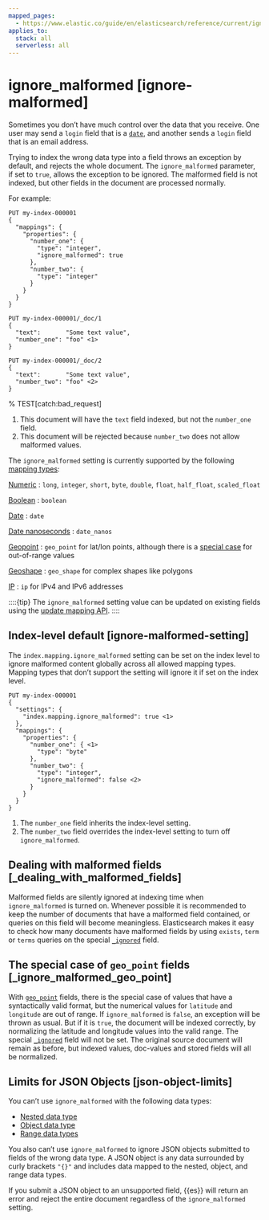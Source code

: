 ```yaml
---
mapped_pages:
  - https://www.elastic.co/guide/en/elasticsearch/reference/current/ignore-malformed.html
applies_to:
  stack: all
  serverless: all
---
```


# ignore_malformed [ignore-malformed]

Sometimes you don’t have much control over the data that you receive. One user may send a `login` field that is a [`date`](/reference/elasticsearch/mapping-reference/date.md), and another sends a `login` field that is an email address.

Trying to index the wrong data type into a field throws an exception by default, and rejects the whole document. The `ignore_malformed` parameter, if set to `true`, allows the exception to be ignored. The malformed field is not indexed, but other fields in the document are processed normally.

For example:

```console
PUT my-index-000001
{
  "mappings": {
    "properties": {
      "number_one": {
        "type": "integer",
        "ignore_malformed": true
      },
      "number_two": {
        "type": "integer"
      }
    }
  }
}

PUT my-index-000001/_doc/1
{
  "text":       "Some text value",
  "number_one": "foo" <1>
}

PUT my-index-000001/_doc/2
{
  "text":       "Some text value",
  "number_two": "foo" <2>
}
```
% TEST[catch:bad_request]

1. This document will have the `text` field indexed, but not the `number_one` field.
2. This document will be rejected because `number_two` does not allow malformed values.


The `ignore_malformed` setting is currently supported by the following [mapping types](/reference/elasticsearch/mapping-reference/field-data-types.md):

[Numeric](/reference/elasticsearch/mapping-reference/number.md)
:   `long`, `integer`, `short`, `byte`, `double`, `float`, `half_float`, `scaled_float`

[Boolean](/reference/elasticsearch/mapping-reference/boolean.md)
:   `boolean`

[Date](/reference/elasticsearch/mapping-reference/date.md)
:   `date`

[Date nanoseconds](/reference/elasticsearch/mapping-reference/date_nanos.md)
:   `date_nanos`

[Geopoint](/reference/elasticsearch/mapping-reference/geo-point.md)
:   `geo_point` for lat/lon points, although there is a [special case](#_ignore_malformed_geo_point) for out-of-range values

[Geoshape](/reference/elasticsearch/mapping-reference/geo-shape.md)
:   `geo_shape` for complex shapes like polygons

[IP](/reference/elasticsearch/mapping-reference/ip.md)
:   `ip` for IPv4 and IPv6 addresses

::::{tip}
The `ignore_malformed` setting value can be updated on existing fields using the [update mapping API](https://www.elastic.co/docs/api/doc/elasticsearch/operation/operation-indices-put-mapping).
::::


## Index-level default [ignore-malformed-setting]

The `index.mapping.ignore_malformed` setting can be set on the index level to ignore malformed content globally across all allowed mapping types. Mapping types that don’t support the setting will ignore it if set on the index level.

```console
PUT my-index-000001
{
  "settings": {
    "index.mapping.ignore_malformed": true <1>
  },
  "mappings": {
    "properties": {
      "number_one": { <1>
        "type": "byte"
      },
      "number_two": {
        "type": "integer",
        "ignore_malformed": false <2>
      }
    }
  }
}
```

1. The `number_one` field inherits the index-level setting.
2. The `number_two` field overrides the index-level setting to turn off `ignore_malformed`.



## Dealing with malformed fields [_dealing_with_malformed_fields]

Malformed fields are silently ignored at indexing time when `ignore_malformed` is turned on.
Whenever possible it is recommended to keep the number of documents that have a malformed field contained,
or queries on this field will become meaningless.
Elasticsearch makes it easy to check how many documents have malformed fields by using `exists`,
`term` or `terms` queries on the special [`_ignored`](/reference/elasticsearch/mapping-reference/mapping-ignored-field.md) field.

## The special case of `geo_point` fields [_ignore_malformed_geo_point]

With [`geo_point`](/reference/elasticsearch/mapping-reference/geo-point.md) fields,
there is the special case of values that have a syntactically valid format,
but the numerical values for `latitude` and `longitude` are out of range.
If `ignore_malformed` is `false`, an exception will be thrown as usual. But if it is `true`,
the document will be indexed correctly, by normalizing the latitude and longitude values into the valid range.
The special [`_ignored`](/reference/elasticsearch/mapping-reference/mapping-ignored-field.md) field will not be set.
The original source document will remain as before, but indexed values, doc-values and stored fields will all be normalized.

## Limits for JSON Objects [json-object-limits]

You can’t use `ignore_malformed` with the following data types:

* [Nested data type](/reference/elasticsearch/mapping-reference/nested.md)
* [Object data type](/reference/elasticsearch/mapping-reference/object.md)
* [Range data types](/reference/elasticsearch/mapping-reference/range.md)

You also can’t use `ignore_malformed` to ignore JSON objects submitted to fields of the wrong data type. A JSON object is any data surrounded by curly brackets `"{}"` and includes data mapped to the nested, object, and range data types.

If you submit a JSON object to an unsupported field, {{es}} will return an error and reject the entire document regardless of the `ignore_malformed` setting.


